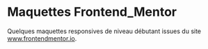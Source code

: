 # Maquettes Frontend_Mentor
Quelques maquettes responsives de niveau débutant issues du site www.frontendmentor.io.
